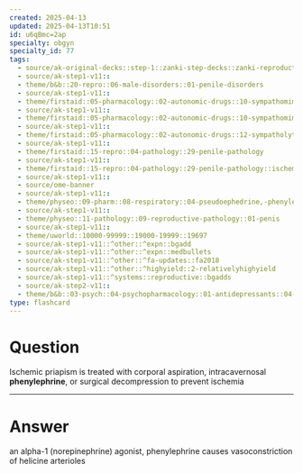 ```yaml
---
created: 2025-04-13
updated: 2025-04-13T10:51
id: u6qBmc=2ap
specialty: obgyn
specialty_id: 77
tags:
  - source/ak-original-decks::step-1::zanki-step-decks::zanki-reproductive::reproductive-physiology-+-anatomy/embryo
  - source/ak-step1-v11::
  - theme/b&b::20-repro::06-male-disorders::01-penile-disorders
  - source/ak-step1-v11::
  - theme/firstaid::05-pharmacology::02-autonomic-drugs::10-sympathomimetics::direct
  - source/ak-step1-v11::
  - theme/firstaid::05-pharmacology::02-autonomic-drugs::10-sympathomimetics::direct::phenylephrine
  - source/ak-step1-v11::
  - theme/firstaid::05-pharmacology::02-autonomic-drugs::12-sympatholytics-(a2-agonists)::phenylephrine
  - source/ak-step1-v11::
  - theme/firstaid::15-repro::04-pathology::29-penile-pathology
  - source/ak-step1-v11::
  - theme/firstaid::15-repro::04-pathology::29-penile-pathology::ischemic-priapism
  - source/ak-step1-v11::
  - source/ome-banner
  - source/ak-step1-v11::
  - theme/physeo::09-pharm::08-respiratory::04-pseudoephedrine,-phenylephrine
  - source/ak-step1-v11::
  - theme/physeo::11-pathology::09-reproductive-pathology::01-penis
  - source/ak-step1-v11::
  - theme/uworld::10000-99999::19000-19999::19697
  - source/ak-step1-v11::^other::^expn::bgadd
  - source/ak-step1-v11::^other::^expn::medbullets
  - source/ak-step1-v11::^other::^fa-updates::fa2018
  - source/ak-step1-v11::^other::^highyield::2-relativelyhighyield
  - source/ak-step1-v11::^systems::reproductive::bgadds
  - source/ak-step2-v11::
  - theme/b&b::03-psych::04-psychopharmacology::01-antidepressants::04-atypical-antidepressants"
type: flashcard
---
```


# Question
Ischemic priapism is treated with corporal aspiration, intracavernosal **phenylephrine**, or surgical decompression to prevent ischemia

---

# Answer
an alpha-1 (norepinephrine) agonist, phenylephrine causes vasoconstriction of helicine arterioles